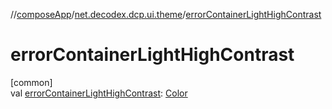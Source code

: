 //[composeApp](../../index.md)/[net.decodex.dcp.ui.theme](index.md)/[errorContainerLightHighContrast](error-container-light-high-contrast.md)

# errorContainerLightHighContrast

[common]\
val [errorContainerLightHighContrast](error-container-light-high-contrast.md): [Color](https://developer.android.com/reference/kotlin/androidx/compose/ui/graphics/Color.html)
